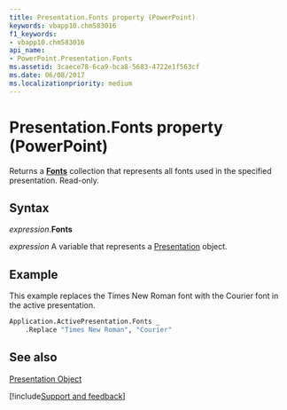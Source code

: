 ```yaml
---
title: Presentation.Fonts property (PowerPoint)
keywords: vbapp10.chm583016
f1_keywords:
- vbapp10.chm583016
api_name:
- PowerPoint.Presentation.Fonts
ms.assetid: 3caece78-6ca9-bca8-5683-4722e1f563cf
ms.date: 06/08/2017
ms.localizationpriority: medium
---
```



# Presentation.Fonts property (PowerPoint)

Returns a **[Fonts](PowerPoint.Fonts.md)** collection that represents all fonts used in the specified presentation. Read-only.


## Syntax

_expression_.**Fonts**

_expression_ A variable that represents a [Presentation](PowerPoint.Presentation.md) object.


## Example

This example replaces the Times New Roman font with the Courier font in the active presentation.


```vb
Application.ActivePresentation.Fonts _
    .Replace "Times New Roman", "Courier"
```


## See also


[Presentation Object](PowerPoint.Presentation.md)

[!include[Support and feedback](~/includes/feedback-boilerplate.md)]